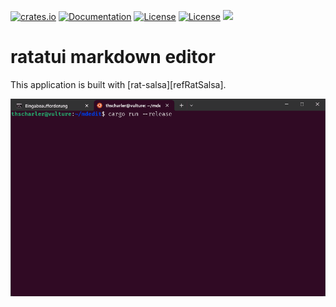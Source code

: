 [![crates.io](https://img.shields.io/crates/v/mdedit.svg)](https://crates.io/crates/mdedit)
[![Documentation](https://docs.rs/mdedit/badge.svg)](https://docs.rs/mdedit)
[![License](https://img.shields.io/badge/license-MIT-blue.svg)](https://opensource.org/licenses/MIT)
[![License](https://img.shields.io/badge/license-APACHE-blue.svg)](https://www.apache.org/licenses/LICENSE-2.0)
![](https://tokei.rs/b1/github/thscharler/mdedit)

# ratatui markdown editor

This application is built with [rat-salsa][refRatSalsa].

![image][refMDEditGif]

[refMDEditGif]: https://github.com/thscharler/mdedit/blob/master/mdedit.gif?raw=true